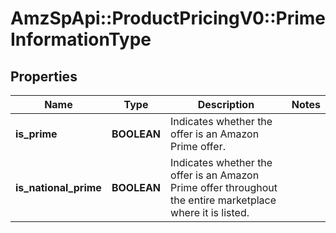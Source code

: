 # AmzSpApi::ProductPricingV0::PrimeInformationType

## Properties
Name | Type | Description | Notes
------------ | ------------- | ------------- | -------------
**is_prime** | **BOOLEAN** | Indicates whether the offer is an Amazon Prime offer. | 
**is_national_prime** | **BOOLEAN** | Indicates whether the offer is an Amazon Prime offer throughout the entire marketplace where it is listed. | 

